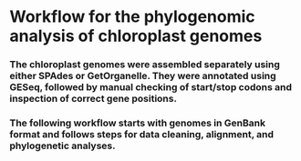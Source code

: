 # Workflow for the phylogenomic analysis of chloroplast genomes

### The chloroplast genomes were assembled separately using either SPAdes or GetOrganelle. They were annotated using GESeq, followed by manual checking of start/stop codons and inspection of correct gene positions.

### The following workflow starts with genomes in GenBank format and follows steps for data cleaning, alignment, and phylogenetic analyses.

